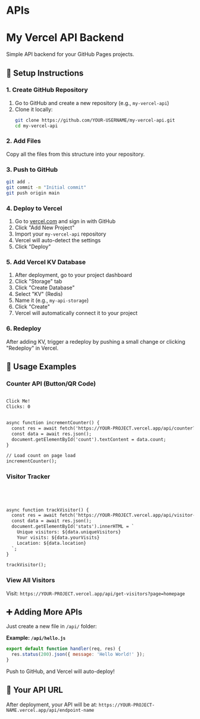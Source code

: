 # APIs


# My Vercel API Backend

Simple API backend for your GitHub Pages projects.

## 🚀 Setup Instructions

### 1. Create GitHub Repository
1. Go to GitHub and create a new repository (e.g., `my-vercel-api`)
2. Clone it locally:
   ```bash
   git clone https://github.com/YOUR-USERNAME/my-vercel-api.git
   cd my-vercel-api
   ```

### 2. Add Files
Copy all the files from this structure into your repository.

### 3. Push to GitHub
```bash
git add .
git commit -m "Initial commit"
git push origin main
```

### 4. Deploy to Vercel
1. Go to [vercel.com](https://vercel.com) and sign in with GitHub
2. Click "Add New Project"
3. Import your `my-vercel-api` repository
4. Vercel will auto-detect the settings
5. Click "Deploy"

### 5. Add Vercel KV Database
1. After deployment, go to your project dashboard
2. Click "Storage" tab
3. Click "Create Database"
4. Select "KV" (Redis)
5. Name it (e.g., `my-api-storage`)
6. Click "Create"
7. Vercel will automatically connect it to your project

### 6. Redeploy
After adding KV, trigger a redeploy by pushing a small change or clicking "Redeploy" in Vercel.

## 📝 Usage Examples

### Counter API (Button/QR Code)
```html

Click Me!
Clicks: 0


async function incrementCounter() {
  const res = await fetch('https://YOUR-PROJECT.vercel.app/api/counter?id=my-button');
  const data = await res.json();
  document.getElementById('count').textContent = data.count;
}

// Load count on page load
incrementCounter();

```

### Visitor Tracker
```html




async function trackVisitor() {
  const res = await fetch('https://YOUR-PROJECT.vercel.app/api/visitor-tracker?page=homepage');
  const data = await res.json();
  document.getElementById('stats').innerHTML = `
    Unique visitors: ${data.uniqueVisitors}
    Your visits: ${data.yourVisits}
    Location: ${data.location}
  `;
}

trackVisitor();

```

### View All Visitors
Visit: `https://YOUR-PROJECT.vercel.app/api/get-visitors?page=homepage`

## ➕ Adding More APIs

Just create a new file in `/api/` folder:

**Example: `/api/hello.js`**
```javascript
export default function handler(req, res) {
  res.status(200).json({ message: 'Hello World!' });
}
```

Push to GitHub, and Vercel will auto-deploy!

## 🔗 Your API URL
After deployment, your API will be at:
`https://YOUR-PROJECT-NAME.vercel.app/api/endpoint-name`
```
